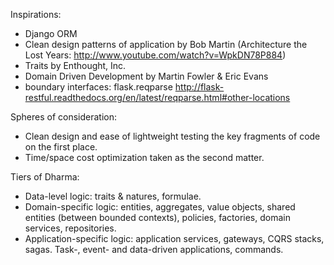 Inspirations:
* Django ORM
* Clean design patterns of application by Bob Martin (Architecture the Lost Years: http://www.youtube.com/watch?v=WpkDN78P884)
* Traits by Enthought, Inc.
* Domain Driven Development by Martin Fowler & Eric Evans
* boundary interfaces: flask.reqparse http://flask-restful.readthedocs.org/en/latest/reqparse.html#other-locations

Spheres of consideration:
* Clean design and ease of lightweight testing the key fragments of code on the first place.
* Time/space cost optimization taken as the second matter.

Tiers of Dharma:
* Data-level logic: traits & natures, formulae.
* Domain-specific logic: entities, aggregates, value objects, shared entities (between bounded contexts), policies, factories, domain services, repositories.
* Application-specific logic: application services, gateways, CQRS stacks, sagas. Task-, event- and data-driven applications, commands.
